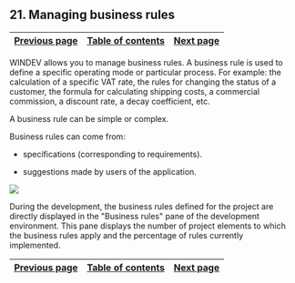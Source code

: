 
## 21. Managing business rules
			

| [Previous page](../Concepts_WD/1410086999.md) | [Table of contents](../Concepts_WD/1410087098.md) | [Next page](../Concepts_WD/1410087050.md) |
| --- | --- | --- |



<a name="NOTE1"></a>
<a name="NOTE1_1"></a>
WINDEV allows you to manage business rules. A business rule is used to define a specific operating mode or particular process. For example: the calculation of a specific VAT rate, the rules for changing the status of a customer, the formula for calculating shipping costs, a commercial commission, a discount rate, a decay coefficient, etc.

A business rule can be simple or complex.

Business rules can come from:

- specifications (corresponding to requirements).

- suggestions made by users of the application.




![](https://doc.pcsoft.fr/en-US/images/image.awp?langid=3&name=P2-Gestion%20des%20r%E8gles%20m%E9tier.gif)


During the development, the business rules defined for the project are directly displayed in the "Business rules" pane of the development environment. This pane displays the number of project elements to which the business rules apply and the percentage of rules currently implemented.

| [Previous page](../Concepts_WD/1410086999.md) | [Table of contents](../Concepts_WD/1410087098.md) | [Next page](../Concepts_WD/1410087050.md) |
| --- | --- | --- |




